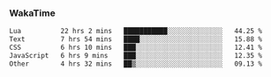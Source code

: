 ### WakaTime

<!--START_SECTION:waka-->

```txt
Lua          22 hrs 2 mins   ███████████░░░░░░░░░░░░░░   44.25 %
Text         7 hrs 54 mins   ████░░░░░░░░░░░░░░░░░░░░░   15.88 %
CSS          6 hrs 10 mins   ███░░░░░░░░░░░░░░░░░░░░░░   12.41 %
JavaScript   6 hrs 9 mins    ███░░░░░░░░░░░░░░░░░░░░░░   12.35 %
Other        4 hrs 32 mins   ██▒░░░░░░░░░░░░░░░░░░░░░░   09.13 %
```

<!--END_SECTION:waka-->
